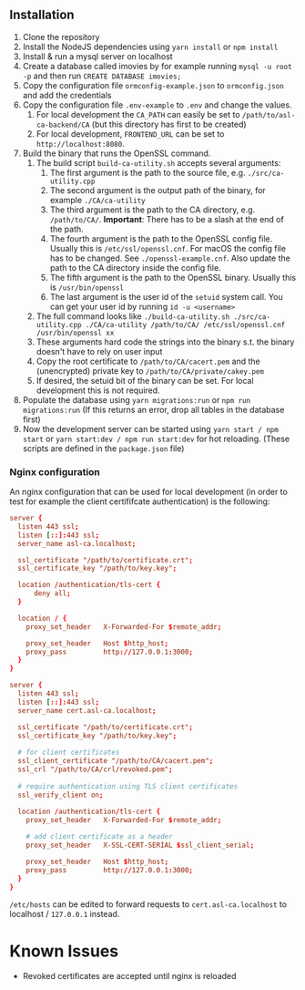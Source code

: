 
## Installation

1. Clone the repository
2. Install the NodeJS dependencies using `yarn install` or `npm install`
3. Install & run a mysql server on localhost
4. Create a database called imovies by for example running `mysql -u root -p` and then run `CREATE DATABASE imovies;`
5. Copy the configuration file `ormconfig-example.json` to `ormconfig.json` and add the credentials
6. Copy the configuration file `.env-example` to `.env` and change the values.
   1. For local development the `CA_PATH` can easily be set to `/path/to/asl-ca-backend/CA` (but this directory has first to be created)
   2. For local development, `FRONTEND_URL` can be set to `http://localhost:8080`.
7. Build the binary that runs the OpenSSL command.
   1. The build script `build-ca-utility.sh` accepts several arguments:
      1. The first argument is the path to the source file, e.g. `./src/ca-utility.cpp`
      2. The second argument is the output path of the binary, for example `./CA/ca-utility`
      3. The third argument is the path to the CA directory, e.g. `/path/to/CA/`. **Important**: There has to be a slash at the end of the path.
      4. The fourth argument is the path to the OpenSSL config file. Usually this is `/etc/ssl/openssl.cnf`. For macOS the config file has to be changed. See `./openssl-example.cnf`. Also update the path to the CA directory inside the config file.
      5. The fifth argument is the path to the OpenSSL binary. Usually this is `/usr/bin/openssl`
      6. The last argument is the user id of the `setuid` system call. You can get your user id by running `id -u <username>`
   2. The full command looks like `./build-ca-utility.sh ./src/ca-utility.cpp ./CA/ca-utility /path/to/CA/ /etc/ssl/openssl.cnf /usr/bin/openssl xx`
   3. These arguments hard code the strings into the binary s.t. the binary doesn't have to rely on user input
   4. Copy the root certificate to `/path/to/CA/cacert.pem` and the (unencrypted) private key to `/path/to/CA/private/cakey.pem`
   5. If desired, the setuid bit of the binary can be set. For local development this is not required.
8. Populate the database using `yarn migrations:run` or `npm run migrations:run` (If this returns an error, drop all tables in the database first)
9. Now the development server can be started using `yarn start / npm start` or `yarn start:dev / npm run start:dev` for hot reloading. (These scripts are defined in the `package.json` file)

### Nginx configuration

An nginx configuration that can be used for local development (in order to test for example the client certififcate authentication) is the following:

```conf
server {
  listen 443 ssl;
  listen [::]:443 ssl;
  server_name asl-ca.localhost;

  ssl_certificate "/path/to/certificate.crt";
  ssl_certificate_key "/path/to/key.key";

  location /authentication/tls-cert {
	  deny all;
  }

  location / {
    proxy_set_header   X-Forwarded-For $remote_addr;

    proxy_set_header   Host $http_host;
    proxy_pass         http://127.0.0.1:3000;
  }
}

server {
  listen 443 ssl;
  listen [::]:443 ssl;
  server_name cert.asl-ca.localhost;

  ssl_certificate "/path/to/certificate.crt";
  ssl_certificate_key "/path/to/key.key";
  
  # for client certificates
  ssl_client_certificate "/path/to/CA/cacert.pem";
  ssl_crl "/path/to/CA/crl/revoked.pem";
  
  # require authentication using TLS client certificates
  ssl_verify_client on;
  
  location /authentication/tls-cert {
    proxy_set_header   X-Forwarded-For $remote_addr;

    # add client certificate as a header
    proxy_set_header   X-SSL-CERT-SERIAL $ssl_client_serial;

    proxy_set_header   Host $http_host;
    proxy_pass         http://127.0.0.1:3000;
  }
}

```

`/etc/hosts` can be edited to forward requests to `cert.asl-ca.localhost` to localhost / `127.0.0.1` instead.

# Known Issues
- Revoked certificates are accepted until nginx is reloaded
